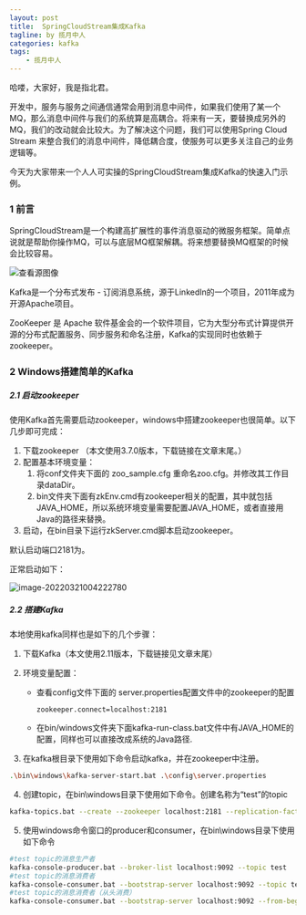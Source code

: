 ```yaml
---
layout: post
title:  SpringCloudStream集成Kafka
tagline: by 揽月中人
categories: kafka
tags: 
    - 揽月中人
---
```


哈喽，大家好，我是指北君。  

开发中，服务与服务之间通信通常会用到消息中间件，如果我们使用了某一个MQ，那么消息中间件与我们的系统算是高耦合。将来有一天，要替换成另外的MQ，我们的改动就会比较大。为了解决这个问题，我们可以使用Spring Cloud Stream 来整合我们的消息中间件，降低耦合度，使服务可以更多关注自己的业务逻辑等。

今天为大家带来一个人人可实操的SpringCloudStream集成Kafka的快速入门示例。

<!--more-->

### 1 前言

SpringCloudStream是一个构建高扩展性的事件消息驱动的微服务框架。简单点说就是帮助你操作MQ，可以与底层MQ框架解耦。将来想要替换MQ框架的时候会比较容易。

![查看源图像](https://www.javanorth.cn/assets/images/2022/lyj/springCloudStream1-1.gif)


Kafka是一个分布式发布 - 订阅消息系统，源于LinkedIn的一个项目，2011年成为开源Apache项目。

ZooKeeper 是 Apache 软件基金会的一个软件项目，它为大型分布式计算提供开源的分布式配置服务、同步服务和命名注册，Kafka的实现同时也依赖于zookeeper。

### 2 Windows搭建简单的Kafka

##### 2.1 启动zookeeper

使用Kafka首先需要启动zookeeper，windows中搭建zookeeper也很简单。以下几步即可完成：

1. 下载zookeeper （本文使用3.7.0版本，下载链接在文章末尾。）
2. 配置基本环境变量：
   1. 将conf文件夹下面的 zoo_sample.cfg 重命名zoo.cfg。并修改其工作目录dataDir。
   2. bin文件夹下面有zkEnv.cmd有zookeeper相关的配置，其中就包括JAVA_HOME，所以系统环境变量需要配置JAVA_HOME，或者直接用Java的路径来替换。
3. 启动，在bin目录下运行zkServer.cmd脚本启动zookeeper。

默认启动端口2181为。

正常启动如下：

![image-20220321004222780](https://www.javanorth.cn/assets/images/2022/lyj/springCloudStream1-2.gif)

##### 2.2 搭建Kafka

本地使用kafka同样也是如下的几个步骤：

1. 下载Kafka（本文使用2.11版本，下载链接见文章末尾）
2. 环境变量配置：

   - 查看config文件下面的 server.properties配置文件中的zookeeper的配置

      ```properties
      zookeeper.connect=localhost:2181
      ```
   - 在bin/windows文件夹下面kafka-run-class.bat文件中有JAVA_HOME的配置，同样也可以直接改成系统的Java路径.

3. 在kafka根目录下使用如下命令启动kafka，并在zookeeper中注册。
```sh
.\bin\windows\kafka-server-start.bat .\config\server.properties
```
4. 创建topic，在bin\windows目录下使用如下命令。创建名称为“test”的topic

```sh
kafka-topics.bat --create --zookeeper localhost:2181 --replication-factor 1 --partitions 1 --topic test
```

5. 使用windows命令窗口的producer和consumer，在bin\windows目录下使用如下命令

```sh
#test topic的消息生产者
kafka-console-producer.bat --broker-list localhost:9092 --topic test
#test topic的消息消费者
kafka-console-consumer.bat --bootstrap-server localhost:9092 --topic test
#test topic的消息消费者（从头消费）
kafka-console-consumer.bat --bootstrap-server localhost:9092 --from-beginning --topic 
```

